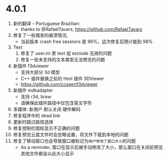# 4.0.1

1. 新的翻译 - Portuguese Brazilian:
   - thanks to @RafaelTavars, https://github.com/RafaelTavars
2. 修复了一些偶发的崩溃情况,
   - 当前版本 crash free sessions 是 96%，这次修复后预计能到 98%
3. Text
   1. 修复了 user.ini 里 text 组 exclude 无效的问题
   2. 修复一些未支持的文本类型无法预览的问题
4. 新插件 f3dviewer
   - 支持大部分 3d 模型
   - C++ 插件替换之前的 html 插件 3DViewer
   - https://github.com/ccseer/f3dviewer
5. 新插件 mdkadapter
   - 支持 r3d, braw
   - 请确保此插件路径中仅包含英文字符
6. 多媒体: 新用户 默认关闭 硬件解码
7. 修复程序中的 dead link
8. 更新时跳过路径选择
9. 修复控制栏图标显示不正确的问题
10. 修复预览云盘文件时会忽略设置，将文件下载到本地的问题
11. 修复了移动窗口也会导致窗口被标记为`用户修改了窗口大小`的问题
    - As a reminder, 窗口在显示后被手动修改了大小，那么窗口在关闭前预览其他文件都会以此大小显示
